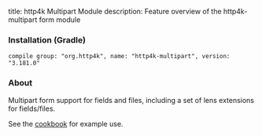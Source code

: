 title: http4k Multipart Module
description: Feature overview of the http4k-multipart form module

### Installation (Gradle)
```compile group: "org.http4k", name: "http4k-multipart", version: "3.181.0"```

### About

Multipart form support for fields and files, including a set of lens extensions for fields/files.

See the [cookbook](/cookbook/multipart_forms/) for example use.
